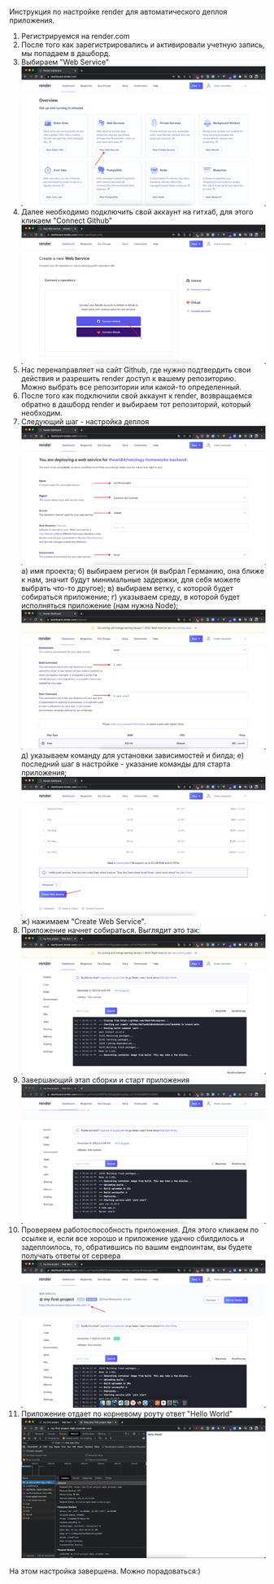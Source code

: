 Инструкция по настройке render для автоматического деплоя приложения.

1. Регистрируемся на render.com
2. После того как зарегистрировались и активировали учетную запись, мы попадаем в дашборд.
3. Выбираем "Web Service"
![1](../assets/1.png)
4. Далее необходимо подключить свой аккаунт на гитхаб, для этого кликаем "Connect Github"
![2](../assets/2.png)
5. Нас перенаправляет на сайт Github, где нужно подтвердить свои действия и разрешить render доступ к вашему репозиторию.  
Можно выбрать все репозитории или какой-то определенный. 
6. После того как подключили свой аккаунт к render, возвращаемся обратно в дашборд render и выбираем тот репозиторий, который необходим.
7. Следующий шаг - настройка деплоя
![3](../assets/3.png)
  а) имя проекта;
  б) выбираем регион (я выбрал Германию, она ближе к нам, значит будут минимальные задержки, для себя можете выбрать что-то другое); 
  в) выбираем ветку, с которой будет собираться приложение;
  г) указываем среду, в которой будет исполняться приложение (нам нужна Node);
![4](../assets/4.png)
  д) указываем команду для установки зависимостей и билда;
  е) последний шаг в настройке - указание команды для старта приложения;
![5](../assets/5.png)
  ж) нажимаем "Create Web Service".
8. Приложение начнет собираться. Выглядит это так:
![6](../assets/6.png)
9. Завершающий этап сборки и старт приложения
![7](../assets/7.png)
10. Проверяем работоспособность приложения. Для этого кликаем по ссылке 
и, если все хорошо и приложение удачно сбилдилось и задеплоилось, 
то, обратившись по вашим ендпоинтам, вы будете получать ответы от сервера
![8](../assets/8.png)
11. Приложение отдает по корневому роуту ответ "Hello World"
![9](../assets/9.png)

На этом настройка завершена. Можно порадоваться:)


